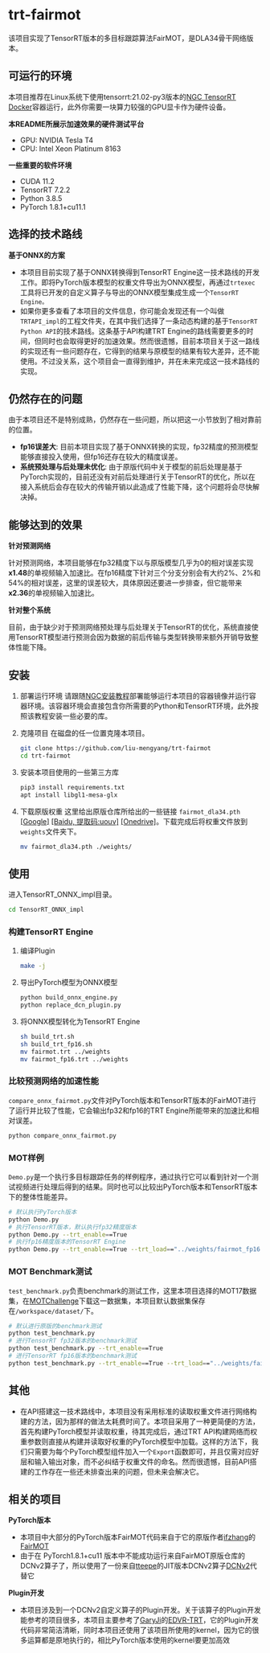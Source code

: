 # trt-fairmot

该项目实现了TensorRT版本的多目标跟踪算法FairMOT，是DLA34骨干网络版本。

## 可运行的环境

本项目推荐在Linux系统下使用tensorrt:21.02-py3版本的[NGC TensorRT Docker](https://ngc.nvidia.com/catalog/containers/nvidia:tensorrt)容器运行，此外你需要一块算力较强的GPU显卡作为硬件设备。

**本README所展示加速效果的硬件测试平台**

- GPU: NVIDIA Tesla T4
- CPU: Intel Xeon Platinum 8163

**一些重要的软件环境**

- CUDA 11.2
- TensorRT 7.2.2
- Python 3.8.5
- PyTorch 1.8.1+cu11.1

## 选择的技术路线

**基于ONNX的方案**

- 本项目目前实现了基于ONNX转换得到TensorRT Engine这一技术路线的开发工作。即将PyTorch版本模型的权重文件导出为ONNX模型，再通过`trtexec`工具将已开发的自定义算子与导出的ONNX模型集成生成一个`TensorRT Engine。`
- 如果你更多查看了本项目的文件信息，你可能会发现还有一个叫做`TRTAPI_impl`的工程文件夹，在其中我们选择了一条动态构建的基于`TensorRT Python API`的技术路线。这条基于API构建TRT Engine的路线需要更多的时间，但同时也会取得更好的加速效果。然而很遗憾，目前本项目关于这一路线的实现还有一些问题存在，它得到的结果与原模型的结果有较大差异，还不能使用。不过没关系，这个项目会一直得到维护，并在未来完成这一技术路线的实现。

## 仍然存在的问题

由于本项目还不是特别成熟，仍然存在一些问题，所以把这一小节放到了相对靠前的位置。
- **fp16误差大**: 目前本项目实现了基于ONNX转换的实现，fp32精度的预测模型能够直接投入使用，但fp16还存在较大的精度误差。
- **系统预处理与后处理未优化**: 由于原版代码中关于模型的前后处理是基于PyTorch实现的，目前还没有对前后处理进行关于TensorRT的优化，所以在接入系统后会存在较大的传输开销以此造成了性能下降，这个问题将会尽快解决掉。

## 能够达到的效果

**针对预测网络**

针对预测网络，本项目能够在fp32精度下以与原版模型几乎为0的相对误差实现**x1.48**的单视频输入加速比。在fp16精度下针对三个分支分别会有大约2%、2%和54%的相对误差，这里的误差较大，具体原因还要进一步排查，但它能带来**x2.36**的单视频输入加速比。

**针对整个系统**

目前，由于缺少对于预测网络预处理与后处理关于TensorRT的优化，系统直接使用TensorRT模型进行预测会因为数据的前后传输与类型转换带来额外开销导致整体性能下降。

## 安装

1. 部署运行环境
    请跟随[NGC安装教程](https://github.com/NVIDIA/trt-samples-for-hackathon-cn/blob/master/hackathon/setup.md)部署能够运行本项目的容器镜像并运行容器环境。该容器环境会直接包含你所需要的Python和TensorRT环境，此外按照该教程安装一些必要的库。

2. 克隆项目
    在磁盘的任一位置克隆本项目。
    ```sh
    git clone https://github.com/liu-mengyang/trt-fairmot
    cd trt-fairmot
    ```

3. 安装本项目使用的一些第三方库
    ```sh
    pip3 install requirements.txt
    apt install libgl1-mesa-glx
    ```

4. 下载原版权重
    这里给出原版仓库所给出的一些链接 `fairmot_dla34.pth` [[Google]](https://drive.google.com/file/d/1SFOhg_vos_xSYHLMTDGFVZBYjo8cr2fG/view?usp=sharing) [[Baidu, 提取码:uouv]](https://pan.baidu.com/share/init?surl=H1Zp8wrTKDk20_DSPAeEkg) [[Onedrive]](https://microsoftapc-my.sharepoint.com/:u:/g/personal/v-yifzha_microsoft_com/EUsj0hkTNuhKkj9bo9kE7ZsBpmHvqDz6DylPQPhm94Y08w?e=3OF4XN)。下载完成后将权重文件放到`weights`文件夹下。
    ```sh
    mv fairmot_dla34.pth ./weights/
    ```

## 使用

进入TensorRT_ONNX_impl目录。
```sh
cd TensorRT_ONNX_impl
```
### 构建TensorRT Engine

1. 编译Plugin
    ```sh
    make -j
    ```

2. 导出PyTorch模型为ONNX模型
    ```sh
    python build_onnx_engine.py
    python replace_dcn_plugin.py
    ```

3. 将ONNX模型转化为TensorRT Engine
    ```sh
    sh build_trt.sh
    sh build_trt_fp16.sh
    mv fairmot.trt ../weights
    mv fairmot_fp16.trt ../weights
    ```

### 比较预测网络的加速性能

`compare_onnx_fairmot.py`文件对PyTorch版本和TensorRT版本的FairMOT进行了运行并比较了性能，它会输出fp32和fp16的TRT Engine所能带来的加速比和相对误差。
```sh
python compare_onnx_fairmot.py
```

### MOT样例

`Demo.py`是一个执行多目标跟踪任务的样例程序，通过执行它可以看到针对一个测试视频进行处理后得到的结果。同时也可以比较出PyTorch版本和TensorRT版本下的整体性能差异。
```sh
# 默认执行PyTorch版本
python Demo.py
# 执行TensorRT版本，默认执行fp32精度版本
python Demo.py --trt_enable==True
# 执行fp16精度版本的TensorRT Engine
python Demo.py --trt_enable==True --trt_load=="../weights/fairmot_fp16.trt"
```

### MOT Benchmark测试

`test_benchmark.py`负责benchmark的测试工作，这里本项目选择的MOT17数据集，在[MOTChallenge](https://motchallenge.net/data/MOT17/)下载这一数据集，本项目默认数据集保存在`/workspace/dataset/`下。
```sh
# 默认进行原版的benchmark测试
python test_benchmark.py
# 进行TensorRT fp32版本的benchmark测试
python test_benchmark.py --trt_enable==True
# 进行TensorRT fp16版本的benchmark测试
python test_benchmark.py --trt_enable==True --trt_load=="../weights/fairmot_fp16.trt"
```


## 其他

- 在API搭建这一技术路线中，本项目没有采用标准的读取权重文件进行网络构建的方法，因为那样的做法太耗费时间了。本项目采用了一种更简便的方法，首先构建PyTorch模型并读取权重，待其完成后，通过TRT API构建网络而权重参数则直接从构建并读取好权重的PyTorch模型中加载。这样的方法下，我们只需要为每个PyTorch模型组件加入一个`Export`函数即可，并且仅需对应好层和输入输出对象，而不必纠结于权重文件的命名。然而很遗憾，目前API搭建的工作存在一些还未排查出来的问题，但未来会解决它。

## 相关的项目

**PyTorch版本**

- 本项目中大部分的PyTorch版本FairMOT代码来自于它的原版作者[ifzhang](https://github.com/ifzhang)的[FairMOT](https://github.com/ifzhang/FairMOT)
- 由于在 PyTorch1.8.1+cu11 版本中不能成功运行来自FairMOT原版仓库的DCNv2算子了，所以使用了一份来自[tteepe](https://github.com/tteepe)的JIT版本DCNv2算子[DCNv2](https://github.com/tteepe/DCNv2)代替它

**Plugin开发**

- 本项目涉及到一个DCNv2自定义算子的Plugin开发。关于该算子的Plugin开发能参考的项目很多，本项目主要参考了[GaryJi](https://github.com/shining365)的[EDVR-TRT](https://github.com/shining365/EDVR-TRT)，它的Plugin开发代码非常简洁清晰，同时本项目还使用了该项目所使用的kernel，因为它的很多运算都是原地执行的，相比PyTorch版本使用的kernel要更加高效
